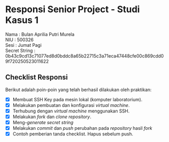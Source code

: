 # Responsi Senior Project - Studi Kasus 1

Nama : Bulan Aprilia Putri Murela  
NIU : 500326  
Sesi : Jumat Pagi  
Secret String : 0b43c9cd13c71077ed8d0bddc8a65b22715c3a71eca47448cfe00c869cdd09f720250523011622


## Checklist Responsi

Berikut adalah poin-poin yang telah berhasil dilakukan oleh praktikan:

- [x] Membuat SSH Key pada mesin lokal (komputer laboratorium).
- [x] Melakukan pembuatan dan konfigurasi _virtual machine_.
- [x] Terhubung dengan _virtual machine_ menggunakan SSH.
- [x] Melakukan _fork_ dan _clone_ _repository_.
- [x] Meng-_generate_ _secret string_
- [x] Melakukan _commit_ dan _push_ perubahan pada _repository_ hasil _fork_
- [x] Contoh pemberian tanda checklist. Hapus sebelum push.
